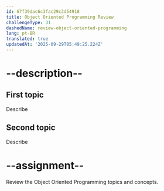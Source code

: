 ```yaml
---
id: 67f39dac6c3fac29c3d54918
title: Object Oriented Programming Review
challengeType: 31
dashedName: review-object-oriented-programming
lang: pt-BR
translated: true
updatedAt: '2025-09-29T05:49:25.224Z'
---
```


# --description--

## First topic

Describe

## Second topic

Describe

# --assignment--

Review the Object Oriented Programming topics and concepts.
